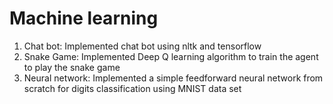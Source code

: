 # Machine learning
1. Chat bot: Implemented chat bot using nltk and tensorflow
2. Snake Game: Implemented Deep Q learning algorithm to train the agent to play the snake game
3. Neural network: Implemented a simple feedforward neural network from scratch for digits classification using MNIST data set
